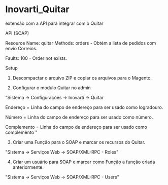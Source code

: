 Inovarti_Quitar
===============

extensão com a API para integrar com o Quitar


API (SOAP)

Resource Name: quitar
Methods:
orders - Obtém a lista de pedidos com envío Correios.
          

Faults:
100 - Order not exists.	



Setup

1. Descompactar o arquivo ZIP e copiar os arquivos para o Magento.


2. Configurar o modulo Quitar no admin


"Sistema -> Configurações -> Inovarti -> Quitar

Endereço = Linha do campo de endereço para ser usado como logradouro.

Número = Linha do campo de endereço para ser usado como número.

Complemento = Linha do campo de endereço para ser usado como complemento
"


3. Criar uma Função para o SOAP e marcar os recursos do Quitar. 


"Sistema -> Serviços Web -> SOAP/XML-RPC - Roles"

4. Criar um usuário para SOAP e marcar como Função a função criada anteriormente.

"Sistema -> Serviços Web -> SOAP/XML-RPC - Users"
